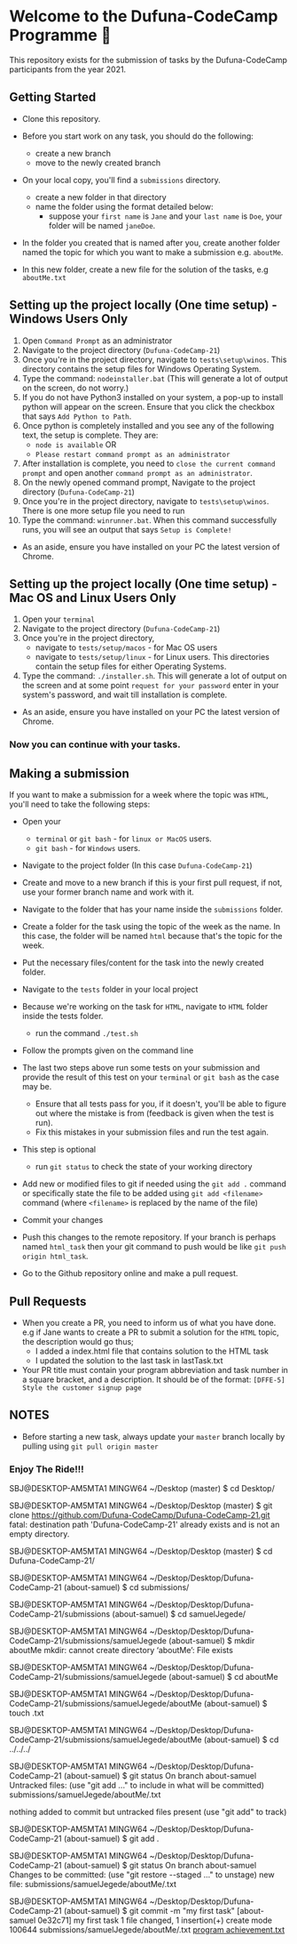 # Welcome to the Dufuna-CodeCamp Programme 🚩

This repository exists for the submission of tasks by the Dufuna-CodeCamp participants from the year 2021.

## Getting Started

- Clone this repository.

- Before you start work on any task, you should do the following:
    - create a new branch
    - move to the newly created branch

- On your local copy, you'll find a `submissions` directory.
    - create a new folder in that directory
    - name the folder using the format detailed below:
        - suppose your `first name` is `Jane` and your `last name` is `Doe`, your folder will be named `janeDoe`.

- In the folder you created that is named after you, create another folder named the topic for which you want to make a submission e.g. `aboutMe`.

- In this new folder, create a new file for the solution of the tasks, e.g `aboutMe.txt`

## Setting up the project locally (One time setup) - Windows Users Only
1. Open `Command Prompt` as an administrator
2. Navigate to the project directory (`Dufuna-CodeCamp-21`)
3. Once you're in the project directory, navigate to `tests\setup\winos`. This directory contains the setup files for Windows Operating System.
4. Type the command: `nodeinstaller.bat` (This will generate a lot of output on the screen, do not worry.)
5. If you do not have Python3 installed on your system, a pop-up to install python will appear on the screen. Ensure that you click the checkbox that says `Add Python to Path`.
6. Once python is completely installed and you see any of the following text, the setup is complete. They are:
    - `node is available` OR
    - `Please restart command prompt as an administrator`
7. After installation is complete, you need to `close the current command prompt` and open another `command prompt as an administrator`.
8. On the newly opened command prompt, Navigate to the project directory (`Dufuna-CodeCamp-21`)
9. Once you're in the project directory, navigate to `tests\setup\winos`. There is one more setup file you need to run
10. Type the command: `winrunner.bat`. When this command successfully runs, you will see an output that says `Setup is Complete!`
- As an aside, ensure you have installed on your PC the latest version of Chrome.

## Setting up the project locally (One time setup) - Mac OS and Linux Users Only
1. Open your `terminal`
2. Navigate to the project directory (`Dufuna-CodeCamp-21`)
3. Once you're in the project directory, 
    - navigate to `tests/setup/macos` - for Mac OS users
    - navigate to `tests/setup/linux` - for Linux users. 
    This directories contain the setup files for either Operating Systems.
4. Type the command: `./installer.sh`. This will generate a lot of output on the screen and at some point `request for your password` enter in your system's password, and wait till installation is complete.
- As an aside, ensure you have installed on your PC the latest version of Chrome.

### Now you can continue with your tasks.

## Making a submission

If you want to make a submission for a week where the topic was `HTML`, you'll need to take the following steps:

- Open your 
    - `terminal` or `git bash` - for `linux or MacOS` users.
    - `git bash` - for `Windows` users.

- Navigate to the project folder (In this case `Dufuna-CodeCamp-21`)

- Create and move to a new branch if this is your first pull request, if not, use your former branch name and work with it.

- Navigate to the folder that has your name inside the `submissions` folder.

- Create a folder for the task using the topic of the week as the name. In this case, the folder will be named `html` because that's the topic for the week.

- Put the necessary files/content for the task into the newly created folder.

- Navigate to the `tests` folder in your local project

- Because we're working on the task for `HTML`, navigate to `HTML` folder inside the tests folder.

    - run the command `./test.sh`

- Follow the prompts given on the command line

- The last two steps above run some tests on your submission and provide the result of this test on your `terminal` or `git bash` as the case may be.
    - Ensure that all tests pass for you, if it doesn't, you'll be able to figure out where the mistake is from (feedback is given when the test is run).
    - Fix this mistakes in your submission files and run the test again.

- This step is optional
    - run `git status` to check the state of your working directory 

- Add new or modified files to git if needed using the `git add .` command or specifically state the file to be added using `git add <filename>` command (where `<filename>` is replaced by the name of the file)

- Commit your changes

- Push this changes to the remote repository. If your branch is perhaps named `html_task` then your git command to push would be like `git push origin html_task`.

- Go to the Github repository online and make a pull request.

## Pull Requests

- When you create a PR, you need to inform us of what you have done. e.g if Jane wants to create a PR to submit a solution for the `HTML` topic, the description would go thus;
    -  I added a index.html file that contains solution to the HTML task
    -  I updated the solution to the last task in lastTask.txt
- Your PR title must contain your program abbreviation and task number in a square bracket, and a description. It should be of the format: `[DFFE-5] Style the customer signup page`

## NOTES

- Before starting a new task, always update your `master` branch locally by pulling using `git pull origin master`

### Enjoy The Ride!!!
SBJ@DESKTOP-AM5MTA1 MINGW64 ~/Desktop (master)
$ cd Desktop/

SBJ@DESKTOP-AM5MTA1 MINGW64 ~/Desktop/Desktop (master)
$ git clone https://github.com/Dufuna-CodeCamp/Dufuna-CodeCamp-21.git
fatal: destination path 'Dufuna-CodeCamp-21' already exists and is not an empty directory.

SBJ@DESKTOP-AM5MTA1 MINGW64 ~/Desktop/Desktop (master)
$ cd Dufuna-CodeCamp-21/

SBJ@DESKTOP-AM5MTA1 MINGW64 ~/Desktop/Desktop/Dufuna-CodeCamp-21 (about-samuel)
$ cd submissions/

SBJ@DESKTOP-AM5MTA1 MINGW64 ~/Desktop/Desktop/Dufuna-CodeCamp-21/submissions (about-samuel)
$ cd samuelJegede/

SBJ@DESKTOP-AM5MTA1 MINGW64 ~/Desktop/Desktop/Dufuna-CodeCamp-21/submissions/samuelJegede (about-samuel)
$ mkdir aboutMe
mkdir: cannot create directory ‘aboutMe’: File exists

SBJ@DESKTOP-AM5MTA1 MINGW64 ~/Desktop/Desktop/Dufuna-CodeCamp-21/submissions/samuelJegede (about-samuel)
$ cd aboutMe

SBJ@DESKTOP-AM5MTA1 MINGW64 ~/Desktop/Desktop/Dufuna-CodeCamp-21/submissions/samuelJegede/aboutMe (about-samuel)
$ touch .txt

SBJ@DESKTOP-AM5MTA1 MINGW64 ~/Desktop/Desktop/Dufuna-CodeCamp-21/submissions/samuelJegede/aboutMe (about-samuel)
$ cd ../../../

SBJ@DESKTOP-AM5MTA1 MINGW64 ~/Desktop/Desktop/Dufuna-CodeCamp-21 (about-samuel)
$ git status
On branch about-samuel
Untracked files:
  (use "git add <file>..." to include in what will be committed)
        submissions/samuelJegede/aboutMe/.txt

nothing added to commit but untracked files present (use "git add" to track)

SBJ@DESKTOP-AM5MTA1 MINGW64 ~/Desktop/Desktop/Dufuna-CodeCamp-21 (about-samuel)
$ git add .

SBJ@DESKTOP-AM5MTA1 MINGW64 ~/Desktop/Desktop/Dufuna-CodeCamp-21 (about-samuel)
$ git status
On branch about-samuel
Changes to be committed:
  (use "git restore --staged <file>..." to unstage)
        new file:   submissions/samuelJegede/aboutMe/.txt


SBJ@DESKTOP-AM5MTA1 MINGW64 ~/Desktop/Desktop/Dufuna-CodeCamp-21 (about-samuel)
$ git commit -m "my first task"
[about-samuel 0e32c71] my first task
 1 file changed, 1 insertion(+)
 create mode 100644 submissions/samuelJegede/aboutMe/.txt
[program achievement.txt](https://github.com/Sbj99/Dufuna-CodeCamp-21/files/7662831/program.achievement.txt)
